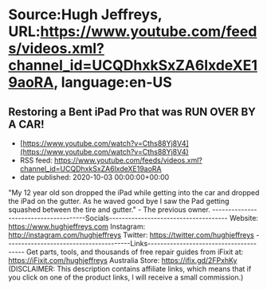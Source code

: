 # Source:Hugh Jeffreys, URL:https://www.youtube.com/feeds/videos.xml?channel_id=UCQDhxkSxZA6lxdeXE19aoRA, language:en-US

## Restoring a Bent iPad Pro that was RUN OVER BY A CAR!
 - [https://www.youtube.com/watch?v=Cths88Yj8V4](https://www.youtube.com/watch?v=Cths88Yj8V4)
 - RSS feed: https://www.youtube.com/feeds/videos.xml?channel_id=UCQDhxkSxZA6lxdeXE19aoRA
 - date published: 2020-10-03 00:00:00+00:00

"My 12 year old son dropped the iPad while getting into the car and dropped the iPad on the gutter.
As he waved good bye I saw the Pad getting squashed between the tire and gutter." - The previous owner.
--------------------------------------Socials-------------------------------------
Website: https://www.hughjeffreys.com 
Instagram: http://instagram.com/hughjeffreys
Twitter: https://twitter.com/hughjeffreys
---------------------------------------Links---------------------------------------
Get parts, tools, and thousands of free repair guides from iFixit at: 
    https://iFixit.com/hughjeffreys
Australia Store: https://ifix.gd/2FPxhKy
(DISCLAIMER: This description contains affiliate links, which means that if you click on one of the product links, l will receive a small commission.)

